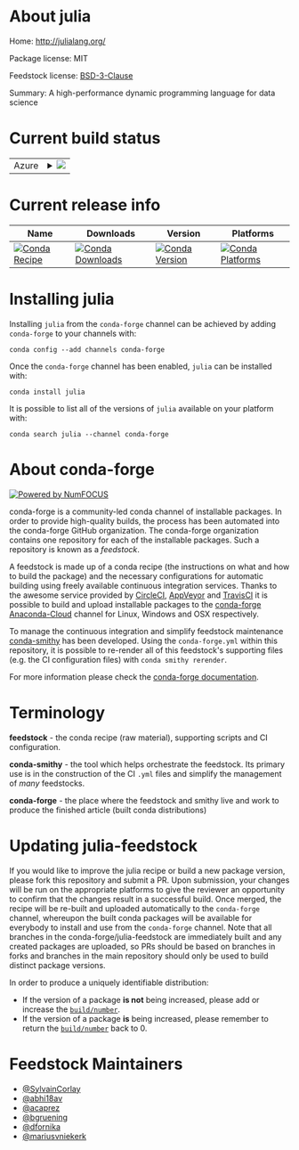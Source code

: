 About julia
===========

Home: http://julialang.org/

Package license: MIT

Feedstock license: [BSD-3-Clause](https://github.com/conda-forge/julia-feedstock/blob/master/LICENSE.txt)

Summary: A high-performance dynamic programming language for data science

Current build status
====================


<table>
    
  <tr>
    <td>Azure</td>
    <td>
      <details>
        <summary>
          <a href="https://dev.azure.com/conda-forge/feedstock-builds/_build/latest?definitionId=3035&branchName=master">
            <img src="https://dev.azure.com/conda-forge/feedstock-builds/_apis/build/status/julia-feedstock?branchName=master">
          </a>
        </summary>
        <table>
          <thead><tr><th>Variant</th><th>Status</th></tr></thead>
          <tbody><tr>
              <td>linux_64_c_compiler_version7cxx_compiler_version7fortran_compiler_version7</td>
              <td>
                <a href="https://dev.azure.com/conda-forge/feedstock-builds/_build/latest?definitionId=3035&branchName=master">
                  <img src="https://dev.azure.com/conda-forge/feedstock-builds/_apis/build/status/julia-feedstock?branchName=master&jobName=linux&configuration=linux_64_c_compiler_version7cxx_compiler_version7fortran_compiler_version7" alt="variant">
                </a>
              </td>
            </tr><tr>
              <td>linux_64_c_compiler_version9cxx_compiler_version9fortran_compiler_version9</td>
              <td>
                <a href="https://dev.azure.com/conda-forge/feedstock-builds/_build/latest?definitionId=3035&branchName=master">
                  <img src="https://dev.azure.com/conda-forge/feedstock-builds/_apis/build/status/julia-feedstock?branchName=master&jobName=linux&configuration=linux_64_c_compiler_version9cxx_compiler_version9fortran_compiler_version9" alt="variant">
                </a>
              </td>
            </tr><tr>
              <td>osx_64_fortran_compiler_version7</td>
              <td>
                <a href="https://dev.azure.com/conda-forge/feedstock-builds/_build/latest?definitionId=3035&branchName=master">
                  <img src="https://dev.azure.com/conda-forge/feedstock-builds/_apis/build/status/julia-feedstock?branchName=master&jobName=osx&configuration=osx_64_fortran_compiler_version7" alt="variant">
                </a>
              </td>
            </tr><tr>
              <td>osx_64_fortran_compiler_version9</td>
              <td>
                <a href="https://dev.azure.com/conda-forge/feedstock-builds/_build/latest?definitionId=3035&branchName=master">
                  <img src="https://dev.azure.com/conda-forge/feedstock-builds/_apis/build/status/julia-feedstock?branchName=master&jobName=osx&configuration=osx_64_fortran_compiler_version9" alt="variant">
                </a>
              </td>
            </tr>
          </tbody>
        </table>
      </details>
    </td>
  </tr>
</table>

Current release info
====================

| Name | Downloads | Version | Platforms |
| --- | --- | --- | --- |
| [![Conda Recipe](https://img.shields.io/badge/recipe-julia-green.svg)](https://anaconda.org/conda-forge/julia) | [![Conda Downloads](https://img.shields.io/conda/dn/conda-forge/julia.svg)](https://anaconda.org/conda-forge/julia) | [![Conda Version](https://img.shields.io/conda/vn/conda-forge/julia.svg)](https://anaconda.org/conda-forge/julia) | [![Conda Platforms](https://img.shields.io/conda/pn/conda-forge/julia.svg)](https://anaconda.org/conda-forge/julia) |

Installing julia
================

Installing `julia` from the `conda-forge` channel can be achieved by adding `conda-forge` to your channels with:

```
conda config --add channels conda-forge
```

Once the `conda-forge` channel has been enabled, `julia` can be installed with:

```
conda install julia
```

It is possible to list all of the versions of `julia` available on your platform with:

```
conda search julia --channel conda-forge
```


About conda-forge
=================

[![Powered by NumFOCUS](https://img.shields.io/badge/powered%20by-NumFOCUS-orange.svg?style=flat&colorA=E1523D&colorB=007D8A)](http://numfocus.org)

conda-forge is a community-led conda channel of installable packages.
In order to provide high-quality builds, the process has been automated into the
conda-forge GitHub organization. The conda-forge organization contains one repository
for each of the installable packages. Such a repository is known as a *feedstock*.

A feedstock is made up of a conda recipe (the instructions on what and how to build
the package) and the necessary configurations for automatic building using freely
available continuous integration services. Thanks to the awesome service provided by
[CircleCI](https://circleci.com/), [AppVeyor](https://www.appveyor.com/)
and [TravisCI](https://travis-ci.com/) it is possible to build and upload installable
packages to the [conda-forge](https://anaconda.org/conda-forge)
[Anaconda-Cloud](https://anaconda.org/) channel for Linux, Windows and OSX respectively.

To manage the continuous integration and simplify feedstock maintenance
[conda-smithy](https://github.com/conda-forge/conda-smithy) has been developed.
Using the ``conda-forge.yml`` within this repository, it is possible to re-render all of
this feedstock's supporting files (e.g. the CI configuration files) with ``conda smithy rerender``.

For more information please check the [conda-forge documentation](https://conda-forge.org/docs/).

Terminology
===========

**feedstock** - the conda recipe (raw material), supporting scripts and CI configuration.

**conda-smithy** - the tool which helps orchestrate the feedstock.
                   Its primary use is in the construction of the CI ``.yml`` files
                   and simplify the management of *many* feedstocks.

**conda-forge** - the place where the feedstock and smithy live and work to
                  produce the finished article (built conda distributions)


Updating julia-feedstock
========================

If you would like to improve the julia recipe or build a new
package version, please fork this repository and submit a PR. Upon submission,
your changes will be run on the appropriate platforms to give the reviewer an
opportunity to confirm that the changes result in a successful build. Once
merged, the recipe will be re-built and uploaded automatically to the
`conda-forge` channel, whereupon the built conda packages will be available for
everybody to install and use from the `conda-forge` channel.
Note that all branches in the conda-forge/julia-feedstock are
immediately built and any created packages are uploaded, so PRs should be based
on branches in forks and branches in the main repository should only be used to
build distinct package versions.

In order to produce a uniquely identifiable distribution:
 * If the version of a package **is not** being increased, please add or increase
   the [``build/number``](https://conda.io/docs/user-guide/tasks/build-packages/define-metadata.html#build-number-and-string).
 * If the version of a package **is** being increased, please remember to return
   the [``build/number``](https://conda.io/docs/user-guide/tasks/build-packages/define-metadata.html#build-number-and-string)
   back to 0.

Feedstock Maintainers
=====================

* [@SylvainCorlay](https://github.com/SylvainCorlay/)
* [@abhi18av](https://github.com/abhi18av/)
* [@acaprez](https://github.com/acaprez/)
* [@bgruening](https://github.com/bgruening/)
* [@dfornika](https://github.com/dfornika/)
* [@mariusvniekerk](https://github.com/mariusvniekerk/)

